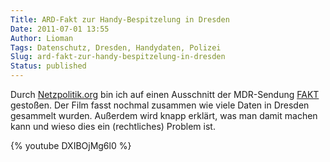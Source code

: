 ```yaml
---
Title: ARD-Fakt zur Handy-Bespitzelung in Dresden
Date: 2011-07-01 13:55
Author: Lioman
Tags: Datenschutz, Dresden, Handydaten, Polizei
Slug: ard-fakt-zur-handy-bespitzelung-in-dresden
Status: published
---
```

Durch [Netzpolitik.org](https://netzpolitik.org/2011/ard-fakt-uber-handygate-in-dresden/)
bin ich auf einen Ausschnitt der MDR-Sendung [FAKT](https://www.mdr.de/fakt/) gestoßen.
Der Film fasst nochmal zusammen wie viele Daten in Dresden gesammelt wurden.
Außerdem wird knapp erklärt, was man damit machen kann und wieso dies ein (rechtliches) Problem ist.

{% youtube DXIBOjMg6l0 %}
